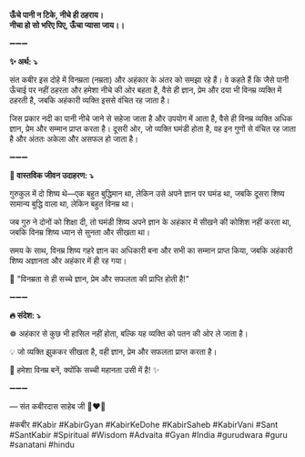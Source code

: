 **ऊँचे पानी न टिके, नीचे ही ठहराय।**\
**नीचा हो सो भरिए पिए, ऊँचा प्यासा जाय।।**

➖➖➖

**✨ अर्थ: ⤵**

संत कबीर इस दोहे में विनम्रता (नम्रता) और अहंकार के अंतर को समझा रहे हैं। वे कहते हैं कि जैसे पानी ऊँचाई पर नहीं ठहरता और हमेशा नीचे की ओर बहता है, वैसे ही ज्ञान, प्रेम और दया भी विनम्र व्यक्ति में ठहरती है, जबकि अहंकारी व्यक्ति इससे वंचित रह जाता है।

जिस प्रकार नदी का पानी नीचे जाने से सहेजा जाता है और उपयोग में आता है, वैसे ही विनम्र व्यक्ति अधिक ज्ञान, प्रेम और सम्मान प्राप्त करता है। दूसरी ओर, जो व्यक्ति घमंडी होता है, वह इन गुणों से वंचित रह जाता है और अंततः अकेला और असफल हो जाता है।

➖➖➖

**🌾 वास्तविक जीवन उदाहरण: ⤵**

गुरुकुल में दो शिष्य थे—एक बहुत बुद्धिमान था, लेकिन उसे अपने ज्ञान पर घमंड था, जबकि दूसरा शिष्य सामान्य बुद्धि वाला था, लेकिन बहुत विनम्र था।

जब गुरु ने दोनों को शिक्षा दी, तो घमंडी शिष्य अपने ज्ञान के अहंकार में सीखने की कोशिश नहीं करता था, जबकि विनम्र शिष्य ध्यान से सुनता और सीखता था।

समय के साथ, विनम्र शिष्य गहरे ज्ञान का अधिकारी बना और सभी का सम्मान प्राप्त किया, जबकि अहंकारी शिष्य अज्ञानता और अहंकार में ही रह गया।

📜 "विनम्रता से ही सच्चे ज्ञान, प्रेम और सफलता की प्राप्ति होती है!"

➖➖➖

**🔥 संदेश: ⤵**

☸ अहंकार से कुछ भी हासिल नहीं होता, बल्कि यह व्यक्ति को पतन की ओर ले जाता है।

💡 जो व्यक्ति झुककर सीखता है, वही ज्ञान, प्रेम और सफलता प्राप्त करता है।

🙏 हमेशा विनम्र बनें, क्योंकि सच्ची महानता उसी में है! ✨

➖➖➖

— संत कबीरदास साहेब जी 🙏❤️💯

#कबीर #Kabir #KabirGyan #KabirKeDohe #KabirSaheb #KabirVani #Sant #SantKabir #Spiritual #Wisdom #Advaita #Gyan #India #gurudwara #guru #sanatani #hindu
